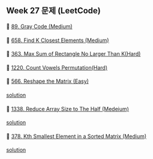 ## Week 27 문제 (LeetCode)

####
👀 [89. Gray Code (Medium)](https://leetcode.com/problems/gray-code/)
####

####
👀 [658. Find K Closest Elements (Medium)](https://leetcode.com/problems/find-k-closest-elements/)
####

####
👀 [363. Max Sum of Rectangle No Larger Than K(Hard)](https://leetcode.com/problems/max-sum-of-rectangle-no-larger-than-k/)
####

####
👀 [1220. Count Vowels Permutation(Hard)](https://leetcode.com/problems/count-vowels-permutation/)
####

####
👀 [566. Reshape the Matrix (Easy)](https://leetcode.com/problems/reshape-the-matrix/)
####
[solution](https://github.com/DohyunYoun/study/blob/master/src/main/java/algorithm/array/LeetCode566.kt)
####
👀 [1338. Reduce Array Size to The Half (Medeium)](https://leetcode.com/problems/reduce-array-size-to-the-half/)
####
[solution](https://github.com/DohyunYoun/study/blob/master/src/main/java/algorithm/array/LeetCode1338.kt)
####
👀 [378. Kth Smallest Element in a Sorted Matrix (Medium)](https://leetcode.com/problems/kth-smallest-element-in-a-sorted-matrix/)
####
[solution](https://github.com/DohyunYoun/study/blob/master/src/main/java/algorithm/array/LeetCode378.java)
